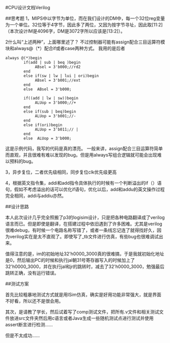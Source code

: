#CPU设计文档Verilog

##思考题
1，MIPS中以字节为单位，而在我们设计的DM中，每一个32位reg变量为一个单位。32位等于4字节，因此多了两位，又因为按字节寻址，因此取[11:2]（本次设计IM是4096字，DM是3072字所以应该是[13:2]）。

2什么叫“上述两种”，上面哪里述了？
不过控制器可能有assign配合三目运算符模块和always@（*）配合if或者case两种方式。
我用的是后者
```
always @(*)begin
		if(add | sub | beq )begin
			 ABsel = 3'b000;//rd2
		end
		else if(sw | lw | lui | ori)begin
			 ABsel = 3'b001;//ext
		end
		else  ABsel = 3'b000;
		
		if((add | lw | sw))begin
			 ALUop = 3'b000;//+
		end
		else if(sub | beq)begin
			 ALUop = 3'b001;//-
		end
		else if(ori)begin
			 ALUop = 3'b011;// |
		end
		else  ALUop = 3'b000;
```
这是示例代码，我写的代码是真的漂亮。
一般来讲，assign配合三目运算符简单而直观，并且很难有难以发现的bug。但是用always写组合逻辑就可能会出现难以预料的bug。

3，异步复位，二者优先级相同，同步复位clk优先级更高

4，根据英文指令集，addi和add指令具体执行的时候有一个判断溢出的if（）语句，假如不考虑溢出的话可以优化if语句，优化以后，add和addu的英文操作过程完全相同，addi与addiu亦然。

##设计思路

本人此次设计几乎完全照搬了p3的logisim设计，只是把各种电路翻译成了verilog语言而已。但是即使是翻译，在搭建过程中依旧遇到了许多困难。尤其是verilog很难debug，有时候一个电路名称写错了，或者一条线忘记连了就得找好久，因为verilog实在是太不直观了。即使写了_tb文件进行仿真，有些bug也很难调试出来。

值得注意的是，im的初始地址32'h0000_3000真的很难搞，于是我就初始化地址是0，然后输出PC的时候和执行jal朝31号寄存器写入的时候加上了32'h0000_3000，并在执行jal和jr的跳转时，减去了32'h0000_3000，勉强最后跳转正确，没有运行错误。

##测试方案

首先比较粗暴地测试方式就是用lSim仿真，确实是好用功能非常强大，就是界面不好看，所以还不是很会用。

其次，是请教了学长，然后试着写了comp测试文件，把所有.v文件和相关测试文件放进src文件夹然后用c语言或者Java生成一些随机测试点进行测试并使用assert断言进行检测……

 
 但是不太成功……